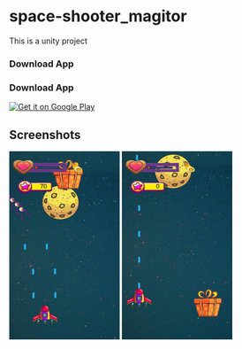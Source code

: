# space-shooter_magitor
This is a unity project

### Download App
### Download App
<a href='https://play.google.com/store/apps/details?id=com.delnik.delnik'><img alt='Get it on Google Play' src='https://play.google.com/intl/en_us/badges/images/generic/en_badge_web_generic.png' width="200" height="100"/></a>

## Screenshots
<img src="screenshot/1.jpg" width="200" height="340">

<img src="screenshot/2.jpg" width="200" height="340">
